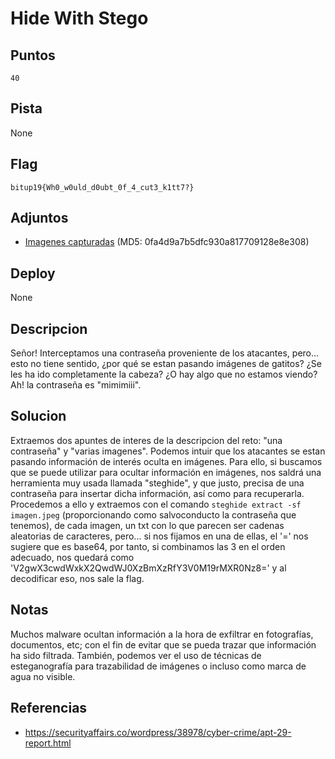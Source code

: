 # Hide With Stego

## Puntos
`40`

## Pista
None

## Flag
`bitup19{Wh0_w0uld_d0ubt_0f_4_cut3_k1tt7?}`

## Adjuntos
* [Imagenes capturadas](files/cuidado_son_adorables.zip) (MD5: 0fa4d9a7b5dfc930a817709128e8e308)

## Deploy
None

## Descripcion
Señor! Interceptamos una contraseña proveniente de los atacantes, pero... esto no tiene sentido, ¿por qué se estan pasando imágenes de gatitos? ¿Se les ha ido completamente la cabeza? ¿O hay algo que no estamos viendo? Ah! la contraseña es "mimimiii".

## Solucion
Extraemos dos apuntes de interes de la descripcion del reto: "una contraseña" y "varias imagenes". Podemos intuir que los atacantes se estan pasando información de interés oculta en imágenes. Para ello, si buscamos que se puede utilizar para ocultar información en imágenes, nos saldrá una herramienta muy usada llamada "steghide", y que justo, precisa de una contraseña para insertar dicha información, así como para recuperarla. Procedemos a ello y extraemos con el comando `steghide extract -sf imagen.jpeg` (proporcionando como salvoconducto la contraseña que tenemos), de cada imagen, un txt con lo que parecen ser cadenas aleatorias de caracteres, pero... si nos fijamos en una de ellas, el '=' nos sugiere que es base64, por tanto, si combinamos las 3 en el orden adecuado, nos quedará como 'V2gwX3cwdWxkX2QwdWJ0XzBmXzRfY3V0M19rMXR0Nz8=' y al decodificar eso, nos sale la flag.

## Notas
Muchos malware ocultan información a la hora de exfiltrar en fotografías, documentos, etc; con el fin de evitar que se pueda trazar que información ha sido filtrada. También, podemos ver el uso de técnicas de esteganografía para trazabilidad de imágenes o incluso como marca de agua no visible.

## Referencias
* https://securityaffairs.co/wordpress/38978/cyber-crime/apt-29-report.html